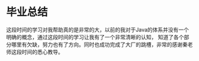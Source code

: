 # 毕业总结
这段时间的学习对我帮助真的是非常的大，以前的我对于Java的体系并没有一个明确的概念，通过这段时间的学习让我有了一个非常清晰的认知，
知道了各个部分哪里有欠缺，努力也有了方向。同时也成功完成了大厂的跳槽，非常的感谢秦老师这段时间的悉心教导。